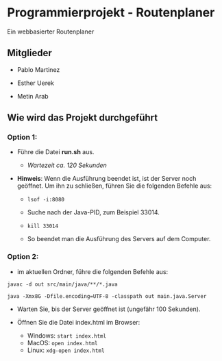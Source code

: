 # Programmierprojekt - Routenplaner

Ein webbasierter Routenplaner

## Mitglieder

- Pablo Martinez

- Esther Uerek

- Metin Arab

## Wie wird das Projekt durchgeführt

### Option 1:
- Führe die Datei **run.sh** aus.  
  - *Wartezeit ca. 120 Sekunden*
- **Hinweis**: Wenn die Ausführung beendet ist, ist der Server noch geöffnet. Um ihn zu schließen, führen Sie die folgenden Befehle aus:

  - ```lsof -i:8080```
  - Suche nach der Java-PID, zum Beispiel 33014.
  - ```kill 33014```

  - So beendet man die Ausführung des Servers auf dem Computer.

### Option 2:
- im aktuellen Ordner, führe die folgenden Befehle aus:

```javac -d out src/main/java/**/*.java```

```java -Xmx8G -Dfile.encoding=UTF-8 -classpath out main.java.Server```

- Warten Sie, bis der Server geöffnet ist (ungefähr 100 Sekunden).

- Öffnen Sie die Datei index.html im Browser:
  - Windows:
  ```start index.html```
  - MacOS:
  ```open index.html```
  - Linux:
  ```xdg-open index.html```